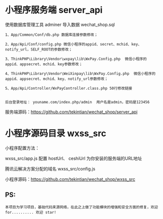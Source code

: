 
# 小程序服务端 server_api

使用数据库管理工具 adminer 导入数据 wechat_shop.sql

    1、App/Common/Conf/db.php 数据库连接参数修改；

    2、App/Api/Conf/config.php 微信小程序的appid、secret、mchid、key、notify_url，SELF_ROOT的参数修改；

    3、ThinkPHP\Library\Vendor\wxpay\lib\WxPay.Config.php  微信小程序的appid、appsecret、mchid、key参数修改；

    4、ThinkPHP\Library\Vendor\WeiXinpay\lib\WxPay.Config.php  微信小程序的appid、appsecret、mchid、key、notify_url参数修改；

    5、App/Api/Controller/WxPayController.class.php 50行修改链接


    后台登录地址： youname.com/index.php/admin  用户名是admin，密码是123456


服务端源码：https://github.com/tekintian/wechat_shop/server_api


# 小程序源码目录 wxss_src

小程序配置方法：

wxss_src/app.js
配置 hostUrl、 ceshiUrl 为你安装的服务端的URL地址


腾讯云解决方案分配的域名
wxss_src/config.js 


小程序源码：https://github.com/tekintian/wechat_shop/wxss_src



## PS: 
	本项目为学习项目，基础代码来源网络，在此之上做了功能模块的增强和安全方面的修复，欢迎for.......... 欢迎 star!

